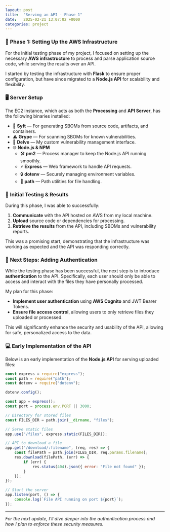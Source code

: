 ```yaml
---
layout: post
title:  "Serving an API - Phase 1"
date:   2025-02-21 13:07:02 +0000
categories: project
---
```


### 🔧 **Phase 1: Setting Up the AWS Infrastructure**  
For the initial testing phase of my project, I focused on setting up the necessary **AWS infrastructure** to process and parse application source code, while serving the results over an API.

I started by testing the infrastructure with **Flask** to ensure proper configuration, but have since migrated to a **Node.js API** for scalability and flexibility.

### 🖥️ **Server Setup**  
The EC2 instance, which acts as both the **Processing** and **API Server**, has the following binaries installed:

- 🔐 **Syft** — For generating SBOMs from source code, artifacts, and containers.  
- ⚠️ **Grype** — For scanning SBOMs for known vulnerabilities.  
- 🚀 **Delve** — My custom vulnerability management interface.  
- 🌐 **Node.js & NPM**  
  - 🛠️ **pm2** — Process manager to keep the Node.js API running smoothly.  
  - ⚡ **Express** — Web framework to handle API requests.  
  - 🔒 **dotenv** — Securely managing environment variables.  
  - 📂 **path** — Path utilities for file handling.

### 🚀 **Initial Testing & Results**  
During this phase, I was able to successfully:
1. **Communicate** with the API hosted on AWS from my local machine.
2. **Upload** source code or dependencies for processing.
3. **Retrieve the results** from the API, including SBOMs and vulnerability reports.

This was a promising start, demonstrating that the infrastructure was working as expected and the API was responding correctly.

### 🔐 **Next Steps: Adding Authentication**  
While the testing phase has been successful, the next step is to introduce **authentication** to the API. Specifically, each user should only be able to access and interact with the files they have personally processed.

My plan for this phase:
- **Implement user authentication** using **AWS Cognito** and JWT Bearer Tokens.
- **Ensure file access control**, allowing users to only retrieve files they uploaded or processed.

This will significantly enhance the security and usability of the API, allowing for safe, personalized access to the data.

### 💻 **Early Implementation of the API**

Below is an early implementation of the **Node.js API** for serving uploaded files:

```javascript
const express = require("express");
const path = require("path");
const dotenv = require("dotenv");

dotenv.config();

const app = express();
const port = process.env.PORT || 3000;

// Directory for stored files
const FILES_DIR = path.join(__dirname, "files");

// Serve static files
app.use("/files", express.static(FILES_DIR));

// API to download a file
app.get("/download/:filename", (req, res) => {
    const filePath = path.join(FILES_DIR, req.params.filename);
    res.download(filePath, (err) => {
        if (err) {
            res.status(404).json({ error: "File not found" });
        }
    });
});

// Start the server
app.listen(port, () => {
    console.log(`File API running on port ${port}`);
});
```

---

*For the next update, I'll dive deeper into the authentication process and how I plan to enforce these security measures.*
